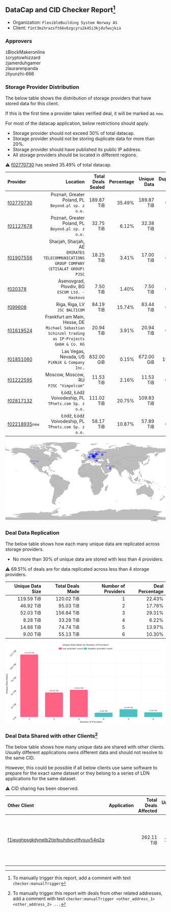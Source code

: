 ## DataCap and CID Checker Report[^1]
 - Organization: `FlexibleBuilding System Norway AS`
 - Client: `f1nt3mihrazsft66v6zgcyru2k45i3kjdufwujkia`
### Approvers
`1`BlockMakeronline<br/>`1`cryptowhizzard<br/>`2`jamerduhgamer<br/>`2`laurarenpanda<br/>`2`liyunzhi-666


### Storage Provider Distribution
The below table shows the distribution of storage providers that have stored data for this client.

If this is the first time a provider takes verified deal, it will be marked as `new`.

For most of the datacap application, below restrictions should apply.
 - Storage provider should not exceed 30% of total datacap.
 - Storage provider should not be storing duplicate data for more than 20%.
 - Storage provider should have published its public IP address.
 - All storage providers should be located in different regions.

⚠️ [f02770730](https://filfox.info/en/address/f02770730) has sealed 35.49% of total datacap.

| Provider                                                    |                                                                                           Location | Total Deals Sealed | Percentage | Unique Data | Duplicate Deals |
| :---------------------------------------------------------- | -------------------------------------------------------------------------------------------------: | -----------------: | ---------: | ----------: | --------------: |
| [f02770730](https://filfox.info/en/address/f02770730)       |                                              Poznań, Greater Poland, PL<br/>`Beyond.pl sp. z o.o.` |         189.87 TiB |     35.49% |  189.87 TiB |           0.00% |
| [f01127678](https://filfox.info/en/address/f01127678)       |                                              Poznań, Greater Poland, PL<br/>`Beyond.pl sp. z o.o.` |          32.75 TiB |      6.12% |   32.38 TiB |           1.14% |
| [f01907556](https://filfox.info/en/address/f01907556)       |         Sharjah, Sharjah, AE<br/>`EMIRATES TELECOMMUNICATIONS GROUP COMPANY (ETISALAT GROUP) PJSC` |          18.25 TiB |      3.41% |   17.00 TiB |           6.85% |
| [f020378](https://filfox.info/en/address/f020378)           |                                                 Asenovgrad, Plovdiv, BG<br/>`ESCOM Ltd. - Haskovo` |           7.50 TiB |      1.40% |    7.50 TiB |           0.00% |
| [f099608](https://filfox.info/en/address/f099608)           |                                                                  Riga, Riga, LV<br/>`JSC BALTICOM` |          84.19 TiB |     15.74% |   83.44 TiB |           0.89% |
| [f01619524](https://filfox.info/en/address/f01619524)       | Frankfurt am Main, Hesse, DE<br/>`Michael Sebastian Schinzel trading as IP-Projects GmbH & Co. KG` |          20.94 TiB |      3.91% |   20.94 TiB |           0.00% |
| [f01851060](https://filfox.info/en/address/f01851060)       |                                                  Las Vegas, Nevada, US<br/>`PiKNiK & Company Inc.` |         832.00 GiB |      0.15% |  672.00 GiB |          19.23% |
| [f01222595](https://filfox.info/en/address/f01222595)       |                                                          Moscow, Moscow, RU<br/>`PJSC "Vimpelcom"` |          11.53 TiB |      2.16% |   11.53 TiB |           0.00% |
| [f02817132](https://filfox.info/en/address/f02817132)       |                                             Łódź, Łódź Voivodeship, PL<br/>`TPnets.com Sp. z o.o.` |         111.02 TiB |     20.75% |  109.83 TiB |           1.07% |
| [f02218935](https://filfox.info/en/address/f02218935)`new`  |                                             Łódź, Łódź Voivodeship, PL<br/>`TPnets.com Sp. z o.o.` |          58.17 TiB |     10.87% |   57.89 TiB |           0.48% |

<img src="https://raw.githubusercontent.com/data-preservation-programs/filplus-checker-assets/main/filecoin-project/filecoin-plus-large-datasets/issues/1596/1699855961270.png"/>

### Deal Data Replication
The below table shows how each many unique data are replicated across storage providers.

- No more than 30% of unique data are stored with less than 4 providers.

⚠️ 69.51% of deals are for data replicated across less than 4 storage providers.

| Unique Data Size | Total Deals Made | Number of Providers | Deal Percentage |
| ---------------: | ---------------: | ------------------: | --------------: |
|       119.59 TiB |       120.02 TiB |                   1 |          22.43% |
|        46.92 TiB |        95.03 TiB |                   2 |          17.76% |
|        52.03 TiB |       156.84 TiB |                   3 |          29.31% |
|         8.28 TiB |        33.28 TiB |                   4 |           6.22% |
|        14.88 TiB |        74.74 TiB |                   5 |          13.97% |
|         9.00 TiB |        55.13 TiB |                   6 |          10.30% |

<img src="https://raw.githubusercontent.com/data-preservation-programs/filplus-checker-assets/main/filecoin-project/filecoin-plus-large-datasets/issues/1596/1699855961936.png"/>

### Deal Data Shared with other Clients[^3]
The below table shows how many unique data are shared with other clients.
Usually different applications owns different data and should not resolve to the same CID.

However, this could be possible if all below clients use same software to prepare for the exact same dataset or they belong to a series of LDN applications for the same dataset.

⚠️ CID sharing has been observed.

| Other Client                                                                                                          | Application                                                                     | Total Deals Affected | Unique CIDs | Approvers                                                                                                                                                        |
| :-------------------------------------------------------------------------------------------------------------------- | :------------------------------------------------------------------------------ | -------------------: | ----------: | :--------------------------------------------------------------------------------------------------------------------------------------------------------------- |
| [f1ieughpsgkdynelb2tipfpuhdvcvltfvsuv54q2q](https://filfox.info/en/address/f1ieughpsgkdynelb2tipfpuhdvcvltfvsuv54q2q) | [](https://github.com/filecoin-project/filecoin-plus-large-datasets/issues/928) |           262.11 TiB |       1,273 | `2`BlockMakeronline<br/>`4`cryptowhizzard<br/>`2`Fatman13<br/>`1`Fenbushi-Filecoin<br/>`2`jamerduhgamer<br/>`1`liyunzhi-666<br/>`1`newwebgroup<br/>`1`XnMatrixSV |

[^1]: To manually trigger this report, add a comment with text `checker:manualTrigger`

[^2]: Deals from those addresses are combined into this report as they are specified with `checker:manualTrigger`

[^3]: To manually trigger this report with deals from other related addresses, add a comment with text `checker:manualTrigger <other_address_1> <other_address_2> ...`
